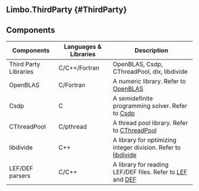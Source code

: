 Limbo.ThirdParty {#ThirdParty}
---------

## Components 
| Components              | Languages & Libraries | Description                                                                                                                                              |
| ----------------------- | ----------------------| -------------------------------------------------------------------------------------------------------------------------------------------------------- |
| Third Party Libraries   | C/C++/Fortran         | OpenBLAS, Csdp, CThreadPool, dlx, libdivide                                                                                                   |
| OpenBLAS                | C/Fortran             | A numeric library. Refer to [OpenBLAS](http://www.openblas.net "OpenBLAS")                                                                               |
| Csdp                    | C                     | A semidefinite programming solver. Refer to [Csdp](https://projects.coin-or.org/Csdp "Csdp")                                                             |
| CThreadPool             | C/pthread             | A thread pool library. Refer to [CThreadPool](https://github.com/Pithikos/C-Thread-Pool "CThreadPool")                                                   |
| libdivide               | C++                   | A library for optimizing integer division. Refer to [libdivide](http://libdivide.com "libdivide")                                                        |
| LEF/DEF parsers         | C/C++                 | A library for reading LEF/DEF files. Refer to [LEF](https://en.wikipedia.org/wiki/Library_Exchange_Format) and [DEF](https://en.wikipedia.org/wiki/Design_Exchange_Format)    |

